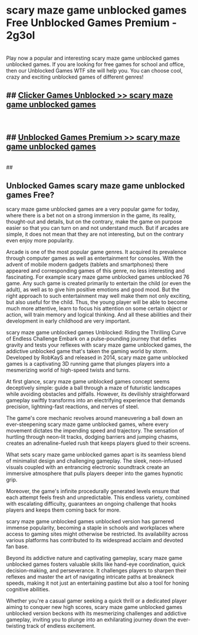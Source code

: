 # scary maze game unblocked games  Free Unblocked Games Premium - 2g3ol <br>
<br>
Play now a popular and interesting scary maze game unblocked games unblocked games. If you are looking for free games for school and office, then our Unblocked Games WTF site will help you. You can choose cool, crazy and exciting unblocked games of different genres!


## ##  [Clicker Games Unblocked >> scary maze game unblocked games](http://freeplayer.one?title=scary_maze_game_unblocked_games&ref=UGames)
  <br>

##  ## [Unblocked Games Premium >> scary maze game unblocked games](http://freeplayer.one?title=scary_maze_game_unblocked_games&ref=UGames)
  <br>
  ##



## Unblocked Games scary maze game unblocked games Free?

scary maze game unblocked games are a very popular game for today, where there is a bet not on a strong immersion in the game, its reality, thought-out and details, but on the contrary, make the game on purpose easier so that you can turn on and not understand much. But if arcades are simple, it does not mean that they are not interesting, but on the contrary even enjoy more popularity.

Arcade is one of the most popular game genres. It acquired its prevalence through computer games as well as entertainment for consoles. With the advent of mobile modern gadgets (tablets and smartphones) there appeared and corresponding games of this genre, no less interesting and fascinating. For example scary maze game unblocked games unblocked 76 game. Any such game is created primarily to entertain the child (or even the adult), as well as to give him positive emotions and good mood. But the right approach to such entertainment may well make them not only exciting, but also useful for the child. Thus, the young player will be able to become much more attentive, learn to focus his attention on some certain object or action, will train memory and logical thinking. And all these abilities and their development in early childhood are very important.

scary maze game unblocked games Unblocked: Riding the Thrilling Curve of Endless Challenge
Embark on a pulse-pounding journey that defies gravity and tests your reflexes with scary maze game unblocked games, the addictive unblocked game that's taken the gaming world by storm. Developed by RobKayS and released in 2014, scary maze game unblocked games is a captivating 3D running game that plunges players into a mesmerizing world of high-speed twists and turns.

At first glance, scary maze game unblocked games concept seems deceptively simple: guide a ball through a maze of futuristic landscapes while avoiding obstacles and pitfalls. However, its devilishly straightforward gameplay swiftly transforms into an electrifying experience that demands precision, lightning-fast reactions, and nerves of steel.

The game's core mechanic revolves around maneuvering a ball down an ever-steepening scary maze game unblocked games, where every movement dictates the impending speed and trajectory. The sensation of hurtling through neon-lit tracks, dodging barriers and jumping chasms, creates an adrenaline-fueled rush that keeps players glued to their screens.

What sets scary maze game unblocked games apart is its seamless blend of minimalist design and challenging gameplay. The sleek, neon-infused visuals coupled with an entrancing electronic soundtrack create an immersive atmosphere that pulls players deeper into the games hypnotic grip.

Moreover, the game's infinite procedurally generated levels ensure that each attempt feels fresh and unpredictable. This endless variety, combined with escalating difficulty, guarantees an ongoing challenge that hooks players and keeps them coming back for more.

scary maze game unblocked games unblocked version has garnered immense popularity, becoming a staple in schools and workplaces where access to gaming sites might otherwise be restricted. Its availability across various platforms has contributed to its widespread acclaim and devoted fan base.

Beyond its addictive nature and captivating gameplay, scary maze game unblocked games fosters valuable skills like hand-eye coordination, quick decision-making, and perseverance. It challenges players to sharpen their reflexes and master the art of navigating intricate paths at breakneck speeds, making it not just an entertaining pastime but also a tool for honing cognitive abilities.

Whether you're a casual gamer seeking a quick thrill or a dedicated player aiming to conquer new high scores, scary maze game unblocked games unblocked version beckons with its mesmerizing challenges and addictive gameplay, inviting you to plunge into an exhilarating journey down the ever-twisting track of endless excitement.